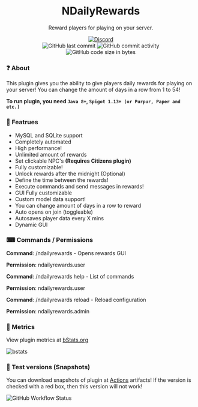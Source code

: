 <h1 align="center">
  NDailyRewards
</h1>

<p align="center">
    Reward players for playing on your server.
</p>

<div align="center">
    <a href="https://discord.gg/p7cxhw7E2M"><img src="https://img.shields.io/discord/931595732752953375?logo=discord&style=for-the-badge" alt="Discord"/></a>
    <br>
    <img src="https://img.shields.io/github/last-commit/BX-Team/NDailyRewards?style=for-the-badge" alt="GitHub last commit"/>
    <img src="https://img.shields.io/github/commit-activity/m/BX-Team/NDailyRewards?style=for-the-badge" alt="GitHub commit activity"/>
    <br>
    <img src="https://img.shields.io/github/languages/code-size/BX-Team/NDailyRewards?style=for-the-badge" alt="GitHub code size in bytes"/>
</div>

### ❓ About
This plugin gives you the ability to give players daily rewards for playing on your server!
You can change the amount of days in a row from 1 to 54!

**To run plugin, you need `Java 8+`, `Spigot 1.13+ (or Purpur, Paper and etc.)`**

### 🤖 Featrues
- MySQL and SQLite support
- Completely automated
- High performance!
- Unlimited amount of rewards
- Set clickable NPC's **(Requires Citizens plugin)**
- Fully customizable!
- Unlock rewards after the midnight (Optional)
- Define the time between the rewards!
- Execute commands and send messages in rewards!
- GUI Fully customizable
- Custom model data support!
- You can change amount of days in a row to reward
- Auto opens on join (toggleable)
- Autosaves player data every X mins
- Dynamic GUI

### ⌨ Commands / Permissions

**Command**: /ndailyrewards - Opens rewards GUI

**Permission**: ndailyrewards.user

**Command**: /ndailyrewards help - List of commands

**Permission**: ndailyrewards.user

**Command**: /ndailyrewards reload - Reload configuration

**Permission**: ndailyrewards.admin


### 📡 Metrics
View plugin metrics at [bStats.org](https://bstats.org/plugin/bukkit/NDailyRewards/13844)

![bstats](https://bstats.org/signatures/bukkit/NDailyRewards.svg)


### 🔨 Test versions (Snapshots)
You can download snapshots of plugin at [Actions](https://github.com/BX-Team/NDailyRewards/actions) artifacts! If the version is checked with a red box, then this version will not work!

![GitHub Workflow Status](https://img.shields.io/github/workflow/status/NONPLAYT/NDailyRewards/Java%20CI%20with%20Maven?style=for-the-badge)
